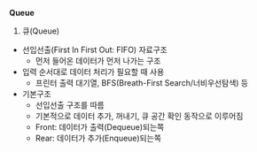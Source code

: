 **Queue**

1. 큐(Queue)
- 선입선출(First In First Out: FIFO) 자료구조
    - 먼저 들어온 데이터가 먼저 나가는 구조
- 입력 순서대로 데이터 처리가 필요할 때 사용
    - 프린터 출력 대기열, BFS(Breath-First Search/너비우선탐색) 등
- 기본구조
  - 선입선출 구조를 따름
  - 기본적으로 데이터 추가, 꺼내기, 큐 공간 확인 동작으로 이루어짐
  - Front: 데이터가 출력(Dequeue)되는쪽
  - Rear: 데이터가 추가(Enqueue)되는쪽
  
